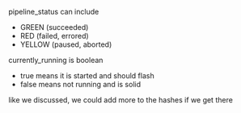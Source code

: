  pipeline_status can include
- GREEN (succeeded)
- RED (failed, errored)
- YELLOW (paused, aborted)

currently_running is boolean
- true means it is started and should flash
- false means not running and is solid


like we discussed, we could add more to the hashes if we get there
